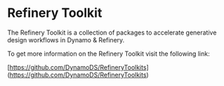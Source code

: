 # Refinery Toolkit

The Refinery Toolkit is a collection of packages to accelerate generative design workflows in Dynamo & Refinery.

To get more information on the Refinery Toolkit visit the following link:

[https://github.com/DynamoDS/RefineryToolkits] (https://github.com/DynamoDS/RefineryToolkits) 